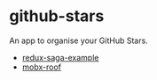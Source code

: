 # github-stars

An app to organise your GitHub Stars.


- [redux-saga-example](https://github.com/sorrycc/github-stars)
- [mobx-roof](https://github.com/mobx-roof/mobx-roof)

